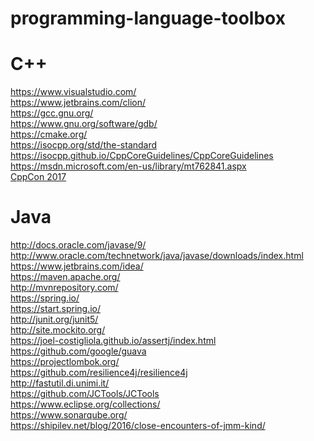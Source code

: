 # programming-language-toolbox

# C++ #
https://www.visualstudio.com/ <br>
https://www.jetbrains.com/clion/ <br>
https://gcc.gnu.org/ <br>
https://www.gnu.org/software/gdb/ <br>
https://cmake.org/ <br>
https://isocpp.org/std/the-standard <br>
https://isocpp.github.io/CppCoreGuidelines/CppCoreGuidelines <br>
https://msdn.microsoft.com/en-us/library/mt762841.aspx <br>
[CppCon 2017](https://www.youtube.com/playlist?list=PLHTh1InhhwT6bwIpRk0ZbCA0N2p1taxd6) <br>

# Java #
http://docs.oracle.com/javase/9/ <br>
http://www.oracle.com/technetwork/java/javase/downloads/index.html <br>
https://www.jetbrains.com/idea/ <br>
https://maven.apache.org/ <br>
http://mvnrepository.com/ <br>
https://spring.io/ <br>
https://start.spring.io/ <br>
http://junit.org/junit5/ <br>
http://site.mockito.org/ <br>
https://joel-costigliola.github.io/assertj/index.html <br>
https://github.com/google/guava <br>
https://projectlombok.org/ <br>
https://github.com/resilience4j/resilience4j <br>
http://fastutil.di.unimi.it/ <br>
https://github.com/JCTools/JCTools <br>
https://www.eclipse.org/collections/ <br>
https://www.sonarqube.org/ <br>
https://shipilev.net/blog/2016/close-encounters-of-jmm-kind/ <br>
